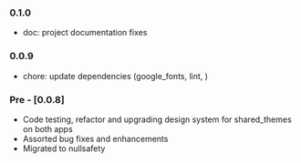 ### 0.1.0

- doc: project documentation fixes

### 0.0.9

* chore: update dependencies (google_fonts, lint, )

### Pre - [0.0.8] 

* Code testing, refactor and upgrading design system for shared_themes on both apps
* Assorted bug fixes and enhancements
* Migrated to nullsafety
